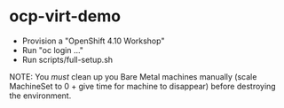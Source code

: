 # ocp-virt-demo

* Provision a "OpenShift 4.10 Workshop"
* Run "oc login ..."
* Run scripts/full-setup.sh

NOTE:  You _must_ clean up you Bare Metal machines manually (scale MachineSet to 0 + give time for machine to disappear) before destroying the environment.
